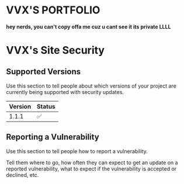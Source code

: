 # VVX'S PORTFOLIO

#### hey nerds, you can't copy offa me cuz u cant see it its private LLLL




# VVX's Site Security 

## Supported Versions

Use this section to tell people about which versions of your project are
currently being supported with security updates.

| Version | Status             |
| ------- | ------------------ |
| 1.1.1   | :white_check_mark: |

## Reporting a Vulnerability

Use this section to tell people how to report a vulnerability.

Tell them where to go, how often they can expect to get an update on a
reported vulnerability, what to expect if the vulnerability is accepted or
declined, etc.
